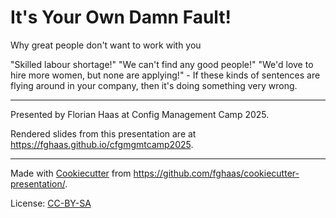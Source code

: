 # It's Your Own Damn Fault!
Why great people don't want to work with you

"Skilled labour shortage!" "We can't find any good people!" "We'd love to hire more women, but none are applying!" - If these kinds of sentences are flying around in your company, then it's doing something very wrong.

* * *

Presented by Florian Haas at Config Management Camp 2025.

Rendered slides from this presentation are at <https://fghaas.github.io/cfgmgmtcamp2025>.

* * *

Made with [Cookiecutter](https://cookiecutter.readthedocs.io/) from <https://github.com/fghaas/cookiecutter-presentation/>.

License: [CC-BY-SA](LICENSE)
